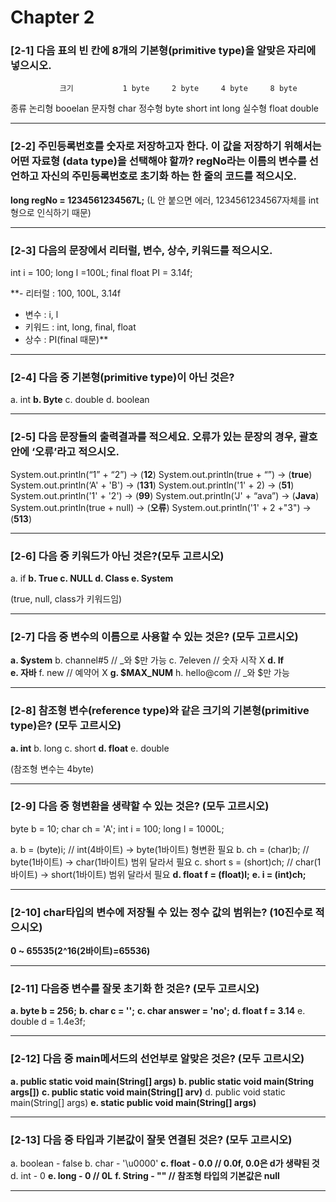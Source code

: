 # Chapter 2

### [2-1] 다음 표의 빈 칸에 8개의 기본형(primitive type)을 알맞은 자리에 넣으시오.

               크기           1 byte     2 byte     4 byte     8 byte
 종류
논리형                     booelan
문자형                                        char
정수형                        byte         short        int           long
실수형                                                       float        double

---

### [2-2] 주민등록번호를 숫자로 저장하고자 한다. 이 값을 저장하기 위해서는 어떤 자료형 (data type)을 선택해야 할까? regNo라는 이름의 변수를 선언하고 자신의 주민등록번호로 초기화 하는 한 줄의 코드를 적으시오.

**long regNo = 1234561234567L;** 
(L 안 붙으면 에러, 1234561234567자체를 int형으로 인식하기 때문)

---

### [2-3] 다음의 문장에서 리터럴, 변수, 상수, 키워드를 적으시오.

  int i = 100;
  long l =100L;
  final float PI = 3.14f;

**- 리터럴 : 100, 100L, 3.14f
- 변수 : i, l
- 키워드 : int, long, final, float
- 상수 : PI(final 때문)**

---

### [2-4] 다음 중 기본형(primitive type)이 아닌 것은?

a. int
**b. Byte**
c. double
d. boolean

---

### [2-5] 다음 문장들의 출력결과를 적으세요. 오류가 있는 문장의 경우, 괄호 안에 ‘오류’라고 적으시오.

System.out.println(“1” + “2”) → (**12**)
System.out.println(true + “”) → (**true**)
System.out.println(‘A' + 'B') → (**131**)
System.out.println('1' + 2) → (**51**)
System.out.println('1' + '2') → (**99**)
System.out.println('J' + “ava”) → (**Java**)
System.out.println(true + null) → (**오류**)
System.out.println('1' + 2 +"3") → (**513**)

---

### [2-6] 다음 중 키워드가 아닌 것은?(모두 고르시오)

a. if
**b. True
c. NULL
d. Class
e. System**

(true, null, class가 키워드임)

---

### [2-7] 다음 중 변수의 이름으로 사용할 수 있는 것은? (모두 고르시오)

**a. $ystem**
b. channel#5    // _와 $만 가능
c. 7eleven         // 숫자 시작 X
**d. If**                  
**e. 자바**
f. new                // 예약어 X 
**g. $MAX_NUM**
h. hello@com  // _와 $만 가능

---

### [2-8] 참조형 변수(reference type)와 같은 크기의 기본형(primitive type)은? (모두 고르시오)

**a. int**
b. long
c. short
**d. float**
e. double

(참조형 변수는 4byte)

---

### [2-9] 다음 중 형변환을 생략할 수 있는 것은? (모두 고르시오)

byte b = 10;
char ch = 'A';
int i = 100;
long l = 1000L;

a. b = (byte)i;             // int(4바이트) → byte(1바이트) 형변환 필요
b. ch = (char)b;          // byte(1바이트) → char(1바이트) 범위 달라서 필요
c. short s = (short)ch; // char(1바이트) → short(1바이트) 범위 달라서 필요
**d. float f = (float)l;**
**e. i = (int)ch;**

---

### [2-10] char타입의 변수에 저장될 수 있는 정수 값의 범위는? (10진수로 적으시오)

**0 ~ 65535(2^16(2바이트)=65536)**

---

### [2-11] 다음중 변수를 잘못 초기화 한 것은? (모두 고르시오)

**a. byte b = 256;**
**b. char c = '';**
**c. char answer = 'no';**
**d. float f = 3.14**
e. double d = 1.4e3f;

---

### [2-12] 다음 중 main메서드의 선언부로 알맞은 것은? (모두 고르시오)

**a. public static void main(String[] args)**
**b. public static void main(String args[])**
**c. public static void main(String[] arv)**
d. public void static main(String[] args)
**e. static public void main(String[] args)**

---

### [2-13] 다음 중 타입과 기본값이 잘못 연결된 것은? (모두 고르시오)

a. boolean - false
b. char - '\u0000'
**c. float - 0.0 // 0.0f, 0.0은 d가 생략된 것**
d. int - 0
**e. long - 0   // 0L**
**f. String - "" //  참조형 타입의 기본값은 null**

---